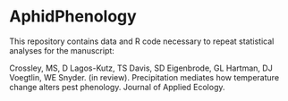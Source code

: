 # AphidPhenology

This repository contains data and R code necessary to repeat statistical analyses for the manuscript:

Crossley, MS, D Lagos-Kutz, TS Davis, SD Eigenbrode, GL Hartman, DJ Voegtlin, WE Snyder. (in review). Precipitation mediates how temperature change alters pest phenology. Journal of Applied Ecology.
